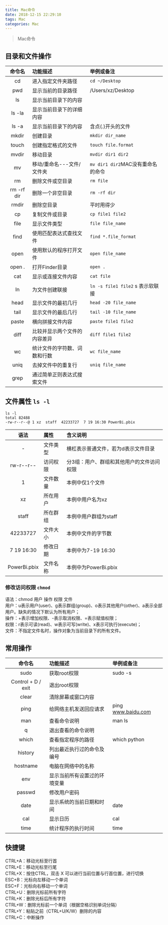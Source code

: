 ```yaml
---
title: Mac命令
date: 2018-12-15 22:29:10
tags: Mac
categories: Mac
---
```


> Mac命令

<!-- more -->

## 目录和文件操作

| 命令名 | 功能描述 | 举例或备注 |
| :---: | :---    | :---     |
| cd    | 进入指定文件夹路径 | `cd ~/Desktop` |
| pwd   | 显示当前的目录路径 | /Users/xz/Desktop |
| ls    | 显示当前目录下的内容 |
| ls -la | 显示当前目录下的详细内容 |
| ls -a | 显示当前目录下的内容 | 含点(.)开头的文件 |
| mkdir | 创建目录 | `mkdir dir_name` |
| touch | 创建指定格式的文件 | `touch file.format` |
| mvdir | 移动目录 | `mvdir dir1 dir2` |
| mv    | 移动/重命名---文件/文件夹 | `mv dir1 dir2`MAC没有重命名的命令 |
| rm    | 删除文件或空目录| `rm file` |
| rm -rf dir | 删除一个非空目录 | `rm -rf dir` |
| rmdir | 删除空目录 | 平时用得少 |
| cp    | 复制文件或目录 | `cp file1 file2` |
| file  | 显示文件类型 | `file file_name` |
| find  | 使用匹配表达式查找文件 | `find *.file_format` |
| open  | 使用默认的程序打开文件 | `open file_name` |
| open . | 打开Finder目录 | `open .` |
| cat   | 显示或连接文件内容| `cat file` |
| ln    | 为文件创建联接 | `ln -s file1 file2` s 表示软联接 |
| head  | 显示文件的最初几行 | `head -20 file_name` |
| tail  | 显示文件的最后几行 | `tail -10 file_name` |
| paste | 横向拼接文件内容 | `paste file1 file2` |
| diff  | 比较并显示两个文件的内容差异 | `diff file1 file2` |
| wc    | 统计文件的字符数、词数和行数 | `wc file_name` |
| uniq  | 去掉文件中的重复行 | `uniq file_name` |
| grep  | 通过简单正则表达式搜索文件 |

## 文件属性 `ls -l`

```shell
ls -l
total 82488
-rw-r--r--@ 1 xz  staff  42233727  7 19 16:30 PowerBi.pbix
```

| 语法 | 属性 | 含义说明 |
| :---: | :--- | :--- |
| - | 文件类型 | 横杠表示普通文件，若为d表示文件目录 |
| rw-r--r-- | 访问权限 | 分3组：用户、群组和其他用户的文件访问权限|
| 1 | 文件数量 | 本例中仅1个文件
| xz | 所在用户 | 本例中用户名为xz
| staff | 所在群组 | 本例中用户群组为staff
| 42233727 | 文件大小 | 本例中文件的字节数
| 7 19 16:30 | 修改日期 | 本例中为7-19 16:30
| PowerBi.pbix | 文件名称 | 本例中为PowerBi.pbix

### 修改访问权限 `chmod`

语法：chmod 用户 操作 权限 文件  
用户：u表示用户(user)、g表示群组(group)、o表示其他用户(other)、a表示全部用户。缺失的情况下默认为所有用户；  
操作：+表示增加权限、-表示取消权限、=表示赋值权限；  
权限：r表示可读(read)、w表示可写(write)、x表示可执行(execute)；  
文件：不指定文件名时，操作对象为当前目录下的所有文件。  

## 常用操作

| 命令名 | 功能描述 | 举例或备注 |
| :---: | :--- | :--- |
| sudo  | 获取root权限 | sudo -s |
| Control + D / exit |退出root权限 |
| clear | 清除屏幕或窗口内容 |
| ping  | 给网络主机发送回应请求| ping www.baidu.com |
| man   | 查看命令说明 | man ls |
| q     | 退出查看的命令说明 |
| which | 查看指定程序的路径 | which python |
| history | 列出最近执行过的命令及编号 |
| hostname | 电脑在网络中的名称 |
| env   | 显示当前所有设置过的环境变量 |
| passwd | 修改用户密码 |
| date  | 显示系统的当前日期和时间 | date |
| cal   | 显示日历 | cal |
| time  | 统计程序的执行时间 | time |

## 快捷键

CTRL+A：移动光标至行首  
CTRL+E：移动光标至行尾  
CTRL+X：按住CTRL，双击 X 可以进行当前位置与行首位置，进行切换  
ESC+B：光标向左移动一个单词  
ESC+F：光标向右移动一个单词  
CTRL+U：删除光标前所有字符  
CTRL+K：删除光标后所有字符  
CTRL+W：删除光标前一个单词（根据空格识别单词分隔）  
CTRL+Y：粘贴之前（CTRL+U/K/W）删除的内容  
CTRL+C：中断操作
